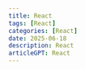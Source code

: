 ```yaml
---
title: React
tags: [React]
categories: [React]
date: 2025-06-18
description: React
articleGPT: React
---
```

